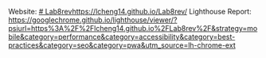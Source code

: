 Website:
[# Lab8rev](https://lcheng14.github.io/Lab8rev/)https://lcheng14.github.io/Lab8rev/
Lighthouse Report:
https://googlechrome.github.io/lighthouse/viewer/?psiurl=https%3A%2F%2Flcheng14.github.io%2FLab8rev%2F&strategy=mobile&category=performance&category=accessibility&category=best-practices&category=seo&category=pwa&utm_source=lh-chrome-ext
